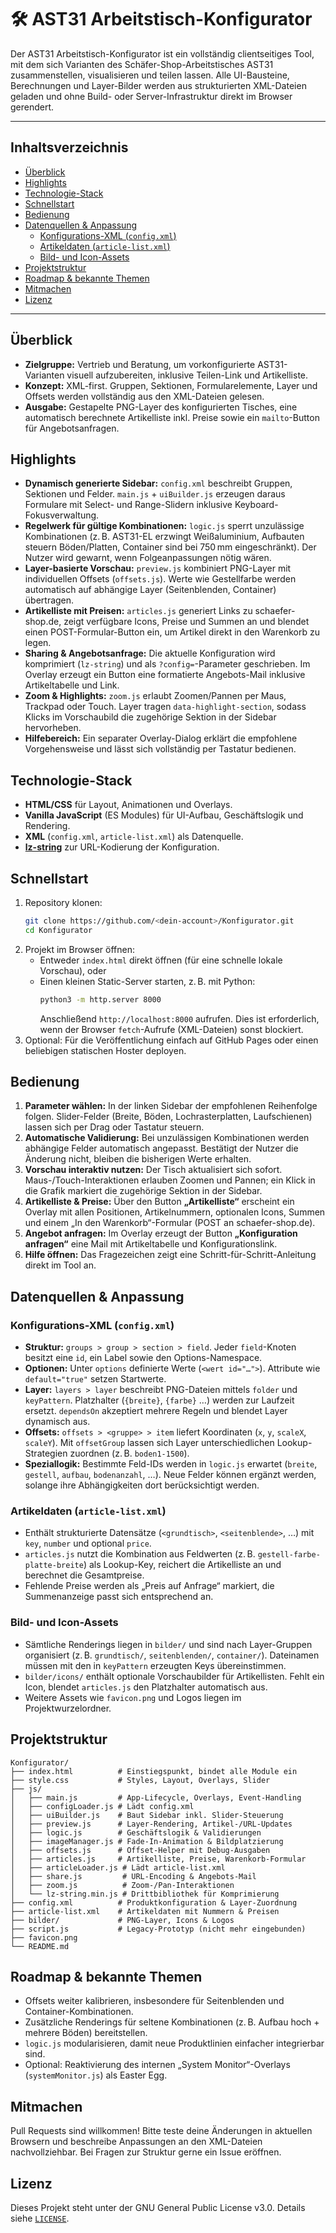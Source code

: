 # 🛠️ AST31 Arbeitstisch-Konfigurator

Der AST31 Arbeitstisch-Konfigurator ist ein vollständig clientseitiges Tool, mit dem sich Varianten des Schäfer-Shop-Arbeitstisches AST31 zusammenstellen, visualisieren und teilen lassen. Alle UI-Bausteine, Berechnungen und Layer-Bilder werden aus strukturierten XML-Dateien geladen und ohne Build- oder Server-Infrastruktur direkt im Browser gerendert.

---

## Inhaltsverzeichnis
- [Überblick](#überblick)
- [Highlights](#highlights)
- [Technologie-Stack](#technologie-stack)
- [Schnellstart](#schnellstart)
- [Bedienung](#bedienung)
- [Datenquellen &amp; Anpassung](#datenquellen--anpassung)
  - [Konfigurations-XML (`config.xml`)](#konfigurations-xml-configxml)
  - [Artikeldaten (`article-list.xml`)](#artikeldaten-article-listxml)
  - [Bild- und Icon-Assets](#bild--und-icon-assets)
- [Projektstruktur](#projektstruktur)
- [Roadmap &amp; bekannte Themen](#roadmap--bekannte-themen)
- [Mitmachen](#mitmachen)
- [Lizenz](#lizenz)

---

## Überblick
- **Zielgruppe:** Vertrieb und Beratung, um vorkonfigurierte AST31-Varianten visuell aufzubereiten, inklusive Teilen-Link und Artikelliste.
- **Konzept:** XML-first. Gruppen, Sektionen, Formularelemente, Layer und Offsets werden vollständig aus den XML-Dateien gelesen.
- **Ausgabe:** Gestapelte PNG-Layer des konfigurierten Tisches, eine automatisch berechnete Artikelliste inkl. Preise sowie ein `mailto`-Button für Angebotsanfragen.

## Highlights
- **Dynamisch generierte Sidebar:** `config.xml` beschreibt Gruppen, Sektionen und Felder. `main.js` + `uiBuilder.js` erzeugen daraus Formulare mit Select- und Range-Slidern inklusive Keyboard-Fokusverwaltung.
- **Regelwerk für gültige Kombinationen:** `logic.js` sperrt unzulässige Kombinationen (z. B. AST31-EL erzwingt Weißaluminium, Aufbauten steuern Böden/Platten, Container sind bei 750 mm eingeschränkt). Der Nutzer wird gewarnt, wenn Folgeanpassungen nötig wären.
- **Layer-basierte Vorschau:** `preview.js` kombiniert PNG-Layer mit individuellen Offsets (`offsets.js`). Werte wie Gestellfarbe werden automatisch auf abhängige Layer (Seitenblenden, Container) übertragen.
- **Artikelliste mit Preisen:** `articles.js` generiert Links zu schaefer-shop.de, zeigt verfügbare Icons, Preise und Summen an und blendet einen POST-Formular-Button ein, um Artikel direkt in den Warenkorb zu legen.
- **Sharing & Angebotsanfrage:** Die aktuelle Konfiguration wird komprimiert (`lz-string`) und als `?config=`-Parameter geschrieben. Im Overlay erzeugt ein Button eine formatierte Angebots-Mail inklusive Artikeltabelle und Link.
- **Zoom & Highlights:** `zoom.js` erlaubt Zoomen/Pannen per Maus, Trackpad oder Touch. Layer tragen `data-highlight-section`, sodass Klicks im Vorschaubild die zugehörige Sektion in der Sidebar hervorheben.
- **Hilfebereich:** Ein separater Overlay-Dialog erklärt die empfohlene Vorgehensweise und lässt sich vollständig per Tastatur bedienen.

## Technologie-Stack
- **HTML/CSS** für Layout, Animationen und Overlays.
- **Vanilla JavaScript** (ES Modules) für UI-Aufbau, Geschäftslogik und Rendering.
- **XML** (`config.xml`, `article-list.xml`) als Datenquelle.
- **[lz-string](https://pieroxy.net/blog/pages/lz-string/index.html)** zur URL-Kodierung der Konfiguration.

## Schnellstart
1. Repository klonen:
   ```bash
   git clone https://github.com/<dein-account>/Konfigurator.git
   cd Konfigurator
   ```
2. Projekt im Browser öffnen:
   - Entweder `index.html` direkt öffnen (für eine schnelle lokale Vorschau), oder
   - Einen kleinen Static-Server starten, z. B. mit Python:
     ```bash
     python3 -m http.server 8000
     ```
     Anschließend `http://localhost:8000` aufrufen. Dies ist erforderlich, wenn der Browser `fetch`-Aufrufe (XML-Dateien) sonst blockiert.
3. Optional: Für die Veröffentlichung einfach auf GitHub Pages oder einen beliebigen statischen Hoster deployen.

## Bedienung
1. **Parameter wählen:** In der linken Sidebar der empfohlenen Reihenfolge folgen. Slider-Felder (Breite, Böden, Lochrasterplatten, Laufschienen) lassen sich per Drag oder Tastatur steuern.
2. **Automatische Validierung:** Bei unzulässigen Kombinationen werden abhängige Felder automatisch angepasst. Bestätigt der Nutzer die Änderung nicht, bleiben die bisherigen Werte erhalten.
3. **Vorschau interaktiv nutzen:** Der Tisch aktualisiert sich sofort. Maus-/Touch-Interaktionen erlauben Zoomen und Pannen; ein Klick in die Grafik markiert die zugehörige Sektion in der Sidebar.
4. **Artikelliste & Preise:** Über den Button **„Artikelliste“** erscheint ein Overlay mit allen Positionen, Artikelnummern, optionalen Icons, Summen und einem „In den Warenkorb“-Formular (POST an schaefer-shop.de).
5. **Angebot anfragen:** Im Overlay erzeugt der Button **„Konfiguration anfragen“** eine Mail mit Artikeltabelle und Konfigurationslink.
6. **Hilfe öffnen:** Das Fragezeichen zeigt eine Schritt-für-Schritt-Anleitung direkt im Tool an.

## Datenquellen & Anpassung

### Konfigurations-XML (`config.xml`)
- **Struktur:** `groups > group > section > field`. Jeder `field`-Knoten besitzt eine `id`, ein Label sowie den Options-Namespace.
- **Optionen:** Unter `options` definierte Werte (`<wert id="…">`). Attribute wie `default="true"` setzen Startwerte.
- **Layer:** `layers > layer` beschreibt PNG-Dateien mittels `folder` und `keyPattern`. Platzhalter (`{breite}`, `{farbe}` …) werden zur Laufzeit ersetzt. `dependsOn` akzeptiert mehrere Regeln und blendet Layer dynamisch aus.
- **Offsets:** `offsets > <gruppe> > item` liefert Koordinaten (`x`, `y`, `scaleX`, `scaleY`). Mit `offsetGroup` lassen sich Layer unterschiedlichen Lookup-Strategien zuordnen (z. B. `boden1-1500`).
- **Speziallogik:** Bestimmte Feld-IDs werden in `logic.js` erwartet (`breite`, `gestell`, `aufbau`, `bodenanzahl`, …). Neue Felder können ergänzt werden, solange ihre Abhängigkeiten dort berücksichtigt werden.

### Artikeldaten (`article-list.xml`)
- Enthält strukturierte Datensätze (`<grundtisch>`, `<seitenblende>`, …) mit `key`, `number` und optional `price`.
- `articles.js` nutzt die Kombination aus Feldwerten (z. B. `gestell-farbe-platte-breite`) als Lookup-Key, reichert die Artikelliste an und berechnet die Gesamtpreise.
- Fehlende Preise werden als „Preis auf Anfrage“ markiert, die Summenanzeige passt sich entsprechend an.

### Bild- und Icon-Assets
- Sämtliche Renderings liegen in `bilder/` und sind nach Layer-Gruppen organisiert (z. B. `grundtisch/`, `seitenblenden/`, `container/`). Dateinamen müssen mit den in `keyPattern` erzeugten Keys übereinstimmen.
- `bilder/icons/` enthält optionale Vorschaubilder für Artikellisten. Fehlt ein Icon, blendet `articles.js` den Platzhalter automatisch aus.
- Weitere Assets wie `favicon.png` und Logos liegen im Projektwurzelordner.

## Projektstruktur
```text
Konfigurator/
├── index.html          # Einstiegspunkt, bindet alle Module ein
├── style.css           # Styles, Layout, Overlays, Slider
├── js/
│   ├── main.js         # App-Lifecycle, Overlays, Event-Handling
│   ├── configLoader.js # Lädt config.xml
│   ├── uiBuilder.js    # Baut Sidebar inkl. Slider-Steuerung
│   ├── preview.js      # Layer-Rendering, Artikel-/URL-Updates
│   ├── logic.js        # Geschäftslogik & Validierungen
│   ├── imageManager.js # Fade-In-Animation & Bildplatzierung
│   ├── offsets.js      # Offset-Helper mit Debug-Ausgaben
│   ├── articles.js     # Artikelliste, Preise, Warenkorb-Formular
│   ├── articleLoader.js # Lädt article-list.xml
│   ├── share.js         # URL-Encoding & Angebots-Mail
│   ├── zoom.js          # Zoom-/Pan-Interaktionen
│   └── lz-string.min.js # Drittbibliothek für Komprimierung
├── config.xml          # Produktkonfiguration & Layer-Zuordnung
├── article-list.xml    # Artikeldaten mit Nummern & Preisen
├── bilder/             # PNG-Layer, Icons & Logos
├── script.js           # Legacy-Prototyp (nicht mehr eingebunden)
├── favicon.png
└── README.md
```

## Roadmap & bekannte Themen
- Offsets weiter kalibrieren, insbesondere für Seitenblenden und Container-Kombinationen.
- Zusätzliche Renderings für seltene Kombinationen (z. B. Aufbau hoch + mehrere Böden) bereitstellen.
- `logic.js` modularisieren, damit neue Produktlinien einfacher integrierbar sind.
- Optional: Reaktivierung des internen „System Monitor“-Overlays (`systemMonitor.js`) als Easter Egg.

## Mitmachen
Pull Requests sind willkommen! Bitte teste deine Änderungen in aktuellen Browsern und beschreibe Anpassungen an den XML-Dateien nachvollziehbar. Bei Fragen zur Struktur gerne ein Issue eröffnen.

## Lizenz
Dieses Projekt steht unter der GNU General Public License v3.0. Details siehe [`LICENSE`](LICENSE).
